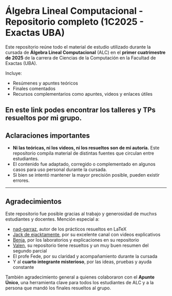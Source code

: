 # Álgebra Lineal Computacional - Repositorio completo (1C2025 - Exactas UBA)

Este repositorio reúne todo el material de estudio utilizado durante la cursada de **Álgebra Lineal Computacional** (ALC) en el **primer cuatrimestre de 2025** de la carrera de Ciencias de la Computación en la Facultad de Exactas (UBA).

Incluye:

- Resúmenes y apuntes teóricos
- Finales comentados
- Recursos complementarios como apuntes, videos y enlaces útiles

En este link podes encontrar los talleres y TPs resueltos por mi grupo.
---

## Aclaraciones importantes

- **Ni las teóricas, ni los videos, ni los resueltos son de mi autoría.** Este repositorio compila material de distintas fuentes que circulan entre estudiantes.
- El contenido fue adaptado, corregido o complementado en algunos casos para uso personal durante la cursada.
- Si bien se intentó mantener la mayor precisión posible, pueden existir errores.

---

## Agradecimientos

Este repositorio fue posible gracias al trabajo y generosidad de muchxs estudiantes y docentes. Mención especial a:

- [nad-garraz](https://github.com/nad-garraz/algebraLinealComputacional/tree/main), autor de los prácticos resueltos en LaTeX
- [Jack de ejacktamente](https://www.youtube.com/@ejacktamente), por su excelente canal con videos explicativos
- [Benja](https://github.com/Benjascaf/UBA/tree/main/ALC/labos), por los laboratorios y explicaciones en su repositorio
- [Valen](https://gitlab.com/valn/uba/-/tree/main/Álgebra%20Lineal%20Computacional?ref_type=heads), su repositorio tiene resueltos y un muy buen resumen del segundo parcial
- El profe Fede, por su claridad y acompañamiento durante la cursada
- Y al **cuarto integrante misterioso**, por las ideas, pruebas y ayuda constante

También agradecimiento general a quienes colaboraron con el **Apunte Único**, una herramienta clave para todos los estudiantes de ALC y a la persona que mandó los finales resueltos al grupo.